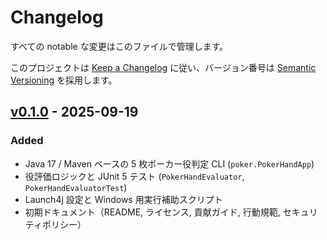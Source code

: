 # Changelog

すべての notable な変更はこのファイルで管理します。

このプロジェクトは [Keep a Changelog](https://keepachangelog.com/ja/1.1.0/) に従い、バージョン番号は [Semantic Versioning](https://semver.org/spec/v2.0.0.html) を採用します。

## [v0.1.0] - 2025-09-19
### Added
- Java 17 / Maven ベースの 5 枚ポーカー役判定 CLI (`poker.PokerHandApp`)
- 役評価ロジックと JUnit 5 テスト (`PokerHandEvaluator`, `PokerHandEvaluatorTest`)
- Launch4j 設定と Windows 用実行補助スクリプト
- 初期ドキュメント（README, ライセンス, 貢献ガイド, 行動規範, セキュリティポリシー）

[v0.1.0]: https://github.com/kazushikakihara/poker/releases/tag/v0.1.0
